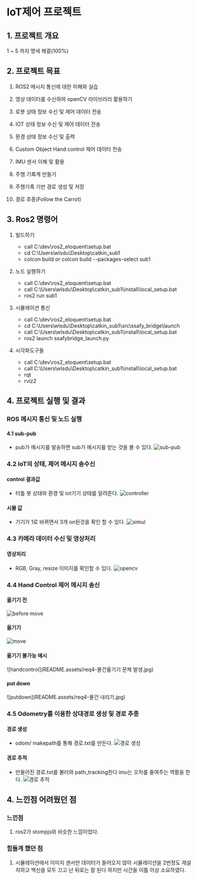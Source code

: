 # IoT제어 프로젝트

## 1. 프로젝트 개요

1 ~ 5 까지 명세 해결(100%)

## 2. 프로젝트 목표

1. ROS2 메시지 통신에 대한 이해와 실습

2. 영상 데이터를 수신하여 openCV 라이브러리 활용하기

3. 로봇 상태 정보 수신 및 제어 데이터 전송

4. IOT 상태 정보 수신 및 제어 데이터 전송

5. 환경 상태 정보 수신 및 출력

6. Custom Object Hand control 제어 데이터 전송

7. IMU 센서 이해 및 활용

8. 주행 기록계 만들기

9. 주행기록 기반 경로 생성 및 저장

10. 경로 추종(Follow the Carrot)

## 3. Ros2 명령어

1. 빌드하기

   - call C:\dev\ros2_eloquent\setup.bat
   - cd C:\Users\wlsdu\Desktop\catkin_sub1
   - colcon build or colcon build --packages-select sub1

2. 노드 실행하기

   - call C:\dev\ros2_eloquent\setup.bat
   - call C:\Users\wlsdu\Desktop\catkin_sub1\install\local_setup.bat
   - ros2 run sub1

3. 시뮬레이션 통신

   - call C:\dev\ros2_eloquent\setup.bat
   - cd C:\Users\wlsdu\Desktop\catkin_sub1\src\ssafy_bridge\launch
   - call C:\Users\wlsdu\Desktop\catkin_sub1\install\local_setup.bat
   - ros2 launch ssafybridge_launch.py

4. 시각화도구들
   - call C:\dev\ros2_eloquent\setup.bat
   - call C:\Users\wlsdu\Desktop\catkin_sub1\install\local_setup.bat
   - rqt
   - rviz2

## 4. 프로젝트 실행 및 결과

### ROS 메시지 통신 및 노드 실행

#### 4.1 sub-pub

- pub가 메시지를 발송하면 sub가 메시지를 받는 것을 볼 수 있다.
  ![sub-pub](README.assets/req1-sub-pub.jpg)

### 4.2 IoT의 상태, 제어 메시지 송수신

#### control 결과값

- 터틀 봇 상태와 환경 및 iot기기 상태를 알려준다.
  ![controller](README.assets/req2-controller.jpg)

#### 시뮬 값

- 기기가 1로 바뀌면서 3개 on된것을 확인 할 수 있다.
  ![simul](README.assets/req2-simul.jpg)

### 4.3 카메라 데이터 수신 및 영상처리

#### 영상처리

- RGB, Gray, resize 이미지를 확인할 수 있다.
  ![opencv](README.assets/req3-image.jpg)

### 4.4 Hand Control 제어 메시지 송신

#### 옮기기 전

![before move](README.assets/req4-물건옮기기전.jpg)

#### 옮기기

![move](README.assets/req4-물건옮기기.jpg)

#### 옮기기 불가능 예시

![handcontrol](README.assets/req4-물건옮기기 문제 발생.jpg)

#### put down

![putdown](README.assets/req4-물건 내리기.jpg)

### 4.5 Odometry를 이용한 상대경로 생성 및 경로 추종

#### 경로 생성

- odom/ makepath를 통해 경로.txt를 만든다.
  ![경로 생성](README.assets/req5-make_path.jpg)

#### 경로 추적

- 만들어진 경로.txt를 불러와 path_tracking한다 imu는 오차를 줄여주는 역활을 한다.
  ![경로 추적](README.assets/req5-path_tracking.jpg)

## 4. 느낀점 어려웠던 점

### 느낀점

1. ros2가 stompjs와 비슷한 느낌이었다.

### 힘들게 했던 점

1. 시뮬레이션에서 이미지 센서만 데이터가 들어오지 않아 시뮬레이션을 2번정도 재설치하고 백신을 모두 끄고 난 뒤로는 잘 된다 하지만 시간을 이틀 이상 소요하였다.
